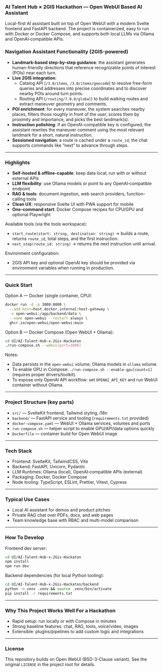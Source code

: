 ### AI Talent Hub × 2GIS Hackathon — Open WebUI Based AI Assistant

Local-first AI assistant built on top of Open WebUI with a modern Svelte frontend and FastAPI backend. The project is containerized, easy to run with Docker or Docker Compose, and supports both local LLMs via Ollama and OpenAI‑compatible APIs.

### Navigation Assistant Functionality (2GIS-powered)
- **Landmark-based step-by-step guidance**: the assistant generates human-friendly directions that reference recognizable points of interest (POIs) near each turn.
- **Live 2GIS integration**:
  - Catalog API (`/3.0/items`, `/3.0/items/geocode`) to resolve free-form queries and addresses into precise coordinates and to discover nearby POIs around turn points.
  - Routing API (`/routing/7.0.0/global`) to build walking routes and extract maneuver geometry and comments.
- **POI enrichment**: for every maneuver, the system searches nearby places, filters those roughly in front of the user, scores them by proximity and importance, and picks the best landmark(s).
- **Instruction polishing**: if an OpenAI-compatible key is configured, the assistant rewrites the maneuver comment using the most relevant landmark for a short, natural instruction.
- **Sessioned navigation**: a route is cached under a `route_id`; the chat supports commands like “next” to advance through steps.


---


### Highlights
- **Self-hosted & offline-capable**: keep data local; run with or without external APIs
- **LLM flexibility**: use Ollama models or point to any OpenAI‑compatible endpoint
- **RAG & tools**: document ingestion, web search providers, function-calling tools
- **Clean UX**: responsive Svelte UI with PWA support for mobile
- **One-command start**: Docker Compose recipes for CPU/GPU and optional Playwright




Available tools (via the tools workspace):
- `start_route(start: string, destination: string)` → builds a route, returns `route_id`, total steps, and the first instruction.
- `next_step(route_id: string)` → returns the next instruction until arrival.

Environment configuration:
- 2GIS API key and optional OpenAI key should be provided via environment variables when running in production.

---

### Quick Start

Option A — Docker (single container, CPU):

```bash
docker run -d -p 3000:8080 \
  --add-host=host.docker.internal:host-gateway \
  -v open-webui:/app/backend/data \
  --name open-webui --restart always \
  ghcr.io/open-webui/open-webui:main
```

Option B — Docker Compose (Open WebUI + Ollama):

```bash
cd UI/AI-Talent-Hub-x-2Gis-Hackaton
./run-compose.sh --webui[port=3000]
```

Notes:
- Data persists in the `open-webui` volume; Ollama models in `ollama` volume.
- To enable GPU in Compose: `./run-compose.sh --enable-gpu[count=1]` (requires proper drivers/toolkit).
- To expose only OpenAI API workflow: set `OPENAI_API_KEY` and run WebUI container without Ollama.

---

### Project Structure (key parts)
- `src/` — SvelteKit frontend, Tailwind styling, i18n
- `backend/` — FastAPI service and tooling (`requirements.txt` provided)
- `docker-compose.yaml` — WebUI + Ollama services, volumes and ports
- `run-compose.sh` — helper script to enable GPU/API/data options quickly
- `Dockerfile` — container build for Open WebUI image

---

### Tech Stack
- Frontend: SvelteKit, TailwindCSS, Vite
- Backend: FastAPI, Uvicorn, Pydantic
- LLM Runtimes: Ollama (local), OpenAI‑compatible APIs (external)
- Packaging: Docker, Docker Compose
- Node tooling: TypeScript, ESLint, Prettier, Vitest, Cypress

---

### Typical Use Cases
- Local AI assistant for demos and product pitches
- Private RAG chat over PDFs, docs, and web pages
- Team knowledge base with RBAC and multi-model comparison

---

### How To Develop

Frontend dev server:
```bash
cd UI/AI-Talent-Hub-x-2Gis-Hackaton
npm install
npm run dev
```

Backend dependencies (for local Python tooling):
```bash
cd UI/AI-Talent-Hub-x-2Gis-Hackaton/backend
python -m venv .venv && source .venv/bin/activate
pip install -r requirements.txt
```

---

### Why This Project Works Well For a Hackathon
- Rapid setup: run locally or with Compose in minutes
- Strong baseline features: chat, RAG, tools, voice/video, images
- Extensible: plugins/pipelines to add custom logic and integrations

---

### License
This repository builds on Open WebUI (BSD-3-Clause variant). See the original `LICENSE` in the project root for details.